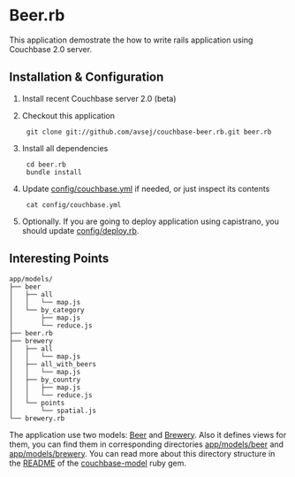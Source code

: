 # Beer.rb

This application demostrate the how to write rails application using
Couchbase 2.0 server.

## Installation & Configuration

1. Install recent Couchbase server 2.0 (beta)

2. Checkout this application

        git clone git://github.com/avsej/couchbase-beer.rb.git beer.rb

3. Install all dependencies

        cd beer.rb
        bundle install

4. Update [config/couchbase.yml][1] if needed, or just inspect its contents

        cat config/couchbase.yml

5. Optionally. If you are going to deploy application using capistrano,
   you should update [config/deploy.rb][2].

## Interesting Points

    app/models/
    ├── beer
    │   ├── all
    │   │   └── map.js
    │   └── by_category
    │       ├── map.js
    │       └── reduce.js
    ├── beer.rb
    ├── brewery
    │   ├── all
    │   │   └── map.js
    │   ├── all_with_beers
    │   │   └── map.js
    │   ├── by_country
    │   │   ├── map.js
    │   │   └── reduce.js
    │   └── points
    │       └── spatial.js
    └── brewery.rb

The application use two models: [Beer][3] and [Brewery][4]. Also it
defines views for them, you can find them in corresponding directories
[app/models/beer][5] and [app/models/brewery][6]. You can read more
about this directory structure in the [README][7] of the
[couchbase-model][8] ruby gem.


[1]: https://github.com/avsej/couchbase-beer.rb/blob/master/config/couchbase.yml
[2]: https://github.com/avsej/couchbase-beer.rb/blob/master/config/deploy.rb
[3]: https://github.com/avsej/couchbase-beer.rb/blob/master/app/models/beer.rb
[4]: https://github.com/avsej/couchbase-beer.rb/blob/master/app/models/brewery.rb
[5]: https://github.com/avsej/couchbase-beer.rb/blob/master/app/models/beer
[6]: https://github.com/avsej/couchbase-beer.rb/blob/master/app/models/brewery
[7]: https://github.com/couchbase/couchbase-ruby-model#readme
[8]: https://rubygems.org/gems/couchbase-model
